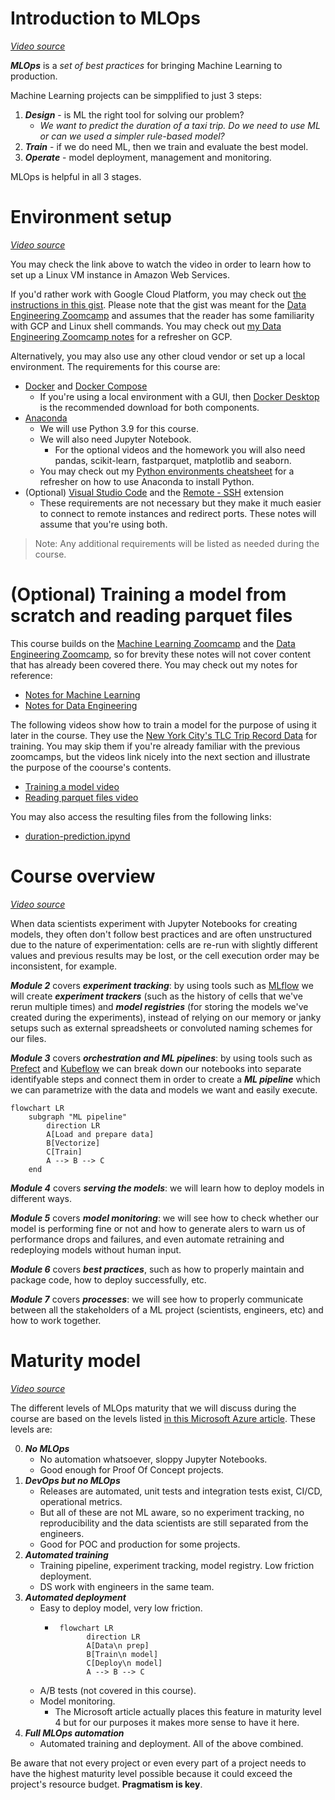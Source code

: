 # Introduction to MLOps

_[Video source](https://www.youtube.com/watch?v=s0uaFZSzwfI&list=PL3MmuxUbc_hIUISrluw_A7wDSmfOhErJK&index=2)_

***MLOps*** is a _set of best practices_ for bringing Machine Learning to production.

Machine Learning projects can be simpplified to just 3 steps:

1. ***Design*** - is ML the right tool for solving our problem?
   * _We want to predict the duration of a taxi trip. Do we need to use ML or can we used a simpler rule-based model?_
2. ***Train*** - if we do need ML, then we train and evaluate the best model.
3. ***Operate*** - model deployment, management and monitoring.

MLOps is helpful in all 3 stages.

# Environment setup

_[Video source](https://www.youtube.com/watch?v=IXSiYkP23zo&list=PL3MmuxUbc_hIUISrluw_A7wDSmfOhErJK&index=3)_

You may check the link above to watch the video in order to learn how to set up a Linux VM instance in Amazon Web Services.

If you'd rather work with Google Cloud Platform, you may check out [the instructions in this gist](https://gist.github.com/ziritrion/3214aa570e15ae09bf72c4587cb9d686). Please note that the gist was meant for the [Data Engineering Zoomcamp](https://github.com/DataTalksClub/data-engineering-zoomcamp) and assumes that the reader has some familiarity with GCP and Linux shell commands. You may check out [my Data Engineering Zoomcamp notes](https://github.com/ziritrion/dataeng-zoomcamp/blob/main/notes/1_intro.md#terraform-and-google-cloud-platform) for a refresher on GCP.

Alternatively, you may also use any other cloud vendor or set up a local environment. The requirements for this course are:

* [Docker](https://www.docker.com/) and [Docker Compose](https://docs.docker.com/compose/)
  * If you're using a local environment with a GUI, then [Docker Desktop](https://www.docker.com/products/docker-desktop/) is the recommended download for both components.
* [Anaconda](https://www.anaconda.com/)
  * We will use Python 3.9 for this course.
  * We will also need Jupyter Notebook.
    * For the optional videos and the homework you will also need pandas, scikit-learn, fastparquet, matplotlib and seaborn.
  * You may check out my [Python environments cheatsheet](https://gist.github.com/ziritrion/8024025672ea92b8bdeb320d6015aa0d) for a refresher on how to use Anaconda to install Python.
* (Optional) [Visual Studio Code](https://code.visualstudio.com/) and the [Remote - SSH](https://marketplace.visualstudio.com/items?itemName=ms-vscode-remote.remote-ssh) extension
  * These requirements are not necessary but they make it much easier to connect to remote instances and redirect ports. These notes will assume that you're using both.

>Note: Any additional requirements will be listed as needed during the course.

# (Optional) Training a model from scratch and reading parquet files

This course builds on the [Machine Learning Zoomcamp](https://github.com/alexeygrigorev/mlbookcamp-code/tree/master/course-zoomcamp) and the [Data Engineering Zoomcamp](https://github.com/DataTalksClub/data-engineering-zoomcamp), so for brevity these notes will not cover content that has already been covered there. You may check out my notes for reference:
* [Notes for Machine Learning](https://github.com/ziritrion/ml-zoomcamp)
* [Notes for Data Engineering](https://github.com/ziritrion/dataeng-zoomcamp)

The following videos show how to train a model for the purpose of using it later in the course. They use the [New York City's TLC Trip Record Data](https://www1.nyc.gov/site/tlc/about/tlc-trip-record-data.page) for training. You may skip them if you're already familiar with the previous zoomcamps, but the videos link nicely into the next section and illustrate the purpose of the coourse's contents.

* [Training a model video](https://www.youtube.com/watch?v=iRunifGSHFc&list=PL3MmuxUbc_hIUISrluw_A7wDSmfOhErJK&index=6)
* [Reading parquet files video](https://www.youtube.com/watch?v=r94QjpX9vSE&list=PL3MmuxUbc_hIUISrluw_A7wDSmfOhErJK&index=4)

You may also access the resulting files from the following links:

* [duration-prediction.ipynd](https://github.com/DataTalksClub/mlops-zoomcamp/blob/main/01-intro/duration-prediction.ipynb)

# Course overview

_[Video source](https://www.youtube.com/watch?v=teP9KWkP6SM&list=PL3MmuxUbc_hIUISrluw_A7wDSmfOhErJK&index=6)_

When data scientists experiment with Jupyter Notebooks for creating models, they often don't follow best practices and are often unstructured due to the nature of experimentation: cells are re-run with slightly different values and previous results may be lost, or the cell execution order may be inconsistent, for example.

***Module 2*** covers ***experiment tracking***: by using tools such as [MLflow](https://mlflow.org/) we will create ***experiment trackers*** (such as the history of cells that we've rerun multiple times) and ***model registries*** (for storing the models we've created during the experiments), instead of relying on our memory or janky setups such as external spreadsheets or convoluted naming schemes for our files.

***Module 3*** covers ***orchestration and ML pipelines***: by using tools such as [Prefect](https://www.prefect.io/) and [Kubeflow](https://www.kubeflow.org/) we can break down our notebooks into separate identifyable steps and connect them in order to create a ***ML pipeline*** which we can parametrize with the data and models we want and easily execute.

```mermaid
flowchart LR
    subgraph "ML pipeline"
        direction LR
        A[Load and prepare data]
        B[Vectorize]
        C[Train]
        A --> B --> C
    end
```

***Module 4*** covers ***serving the models***: we will learn how to deploy models in different ways.

***Module 5*** covers ***model monitoring***: we will see how to check whether our model is performing fine or not and how to generate alers to warn us of performance drops and failures, and even automate retraining and redeploying models without human input.

***Module 6*** covers ***best practices***, such as how to properly maintain and package code, how to deploy successfully, etc.

***Module 7*** covers ***processes***: we will see how to properly communicate between all the stakeholders of a ML project (scientists, engineers, etc) and how to work together.

# Maturity model

_[Video source](https://www.youtube.com/watch?v=XwTH8BDGzYk&list=PL3MmuxUbc_hIUISrluw_A7wDSmfOhErJK&index=8)_

The different levels of MLOps maturity that we will discuss during the course are based on the levels listed [in this Microsoft Azure article](https://docs.microsoft.com/en-us/azure/architecture/example-scenario/mlops/mlops-maturity-model). These levels are:

0. ***No MLOps***
   *  No automation whatsoever, sloppy Jupyter Notebooks.
   *  Good enough for Proof Of Concept projects.
1. ***DevOps but no MLOps***
   * Releases are automated, unit tests and integration tests exist, CI/CD, operational metrics.
   * But all of these are not ML aware, so no experiment tracking, no reproducibility and the data scientists are still separated from the engineers.
   * Good for POC and production for some projects.
2. ***Automated training***
   * Training pipeline, experiment tracking, model registry. Low friction deployment.
   * DS work with engineers in the same team.
3. ***Automated deployment***
   * Easy to deploy model, very low friction.
     * ```mermaid
        flowchart LR
              direction LR
              A[Data\n prep]
              B[Train\n model]
              C[Deploy\n model]
              A --> B --> C
        ```
   * A/B tests (not covered in this course).
   * Model monitoring.
     * The Microsoft article actually places this feature in maturity level 4 but for our purposes it makes more sense to have it here.
4. ***Full MLOps automation***
   * Automated training and deployment. All of the above combined.

Be aware that not every project or even every part of a project needs to have the highest maturity level possible because it could exceed the project's resource budget. **Pragmatism is key**.